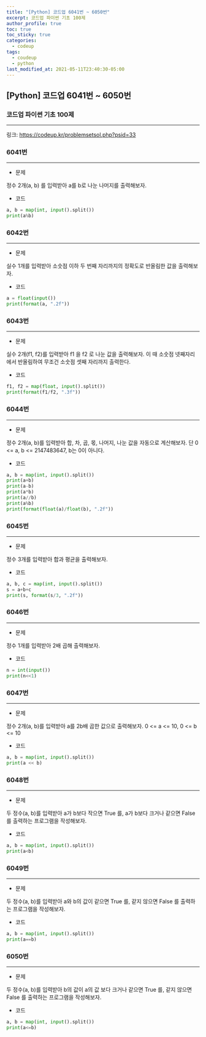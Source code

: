 ```yaml
---
title: "[Python] 코드업 6041번 ~ 6050번"
excerpt: 코드업 파이썬 기초 100제
author_profile: true
toc: true
toc_sticky: true
categories: 
  - codeup
tags:
  - coudeup
  - python
last_modified_at: 2021-05-11T23:40:30-05:00
---
```




## [Python] 코드업 6041번 ~ 6050번



### 코드업 파이썬 기초 100제

***

링크: <https://codeup.kr/problemsetsol.php?psid=33>


### 6041번

***

- 문제

정수 2개(a, b) 를 입력받아 a를 b로 나눈 나머지를 출력해보자. 

- 코드

```python
a, b = map(int, input().split())
print(a%b)
```

### 6042번

***

- 문제

실수 1개를 입력받아
소숫점 이하 두 번째 자리까지의 정확도로 반올림한 값을 출력해보자.

- 코드

```python
a = float(input())
print(format(a, ".2f"))
```

### 6043번

***

- 문제

실수 2개(f1, f2)를 입력받아
f1 을 f2 로 나눈 값을 출력해보자. 이 때 소숫점 넷째자리에서 반올림하여 무조건 소숫점 셋째 자리까지 출력한다.

- 코드

```python
f1, f2 = map(float, input().split())
print(format(f1/f2, ".3f"))
```

### 6044번

***

- 문제

정수 2개(a, b)를 입력받아 합, 차, 곱, 몫, 나머지, 나눈 값을 자동으로 계산해보자. 
단 0 <= a, b <= 2147483647, b는 0이 아니다. 

- 코드

```python
a, b = map(int, input().split())
print(a+b)
print(a-b)
print(a*b)
print(a//b)
print(a%b)
print(format(float(a)/float(b), ".2f"))
```

### 6045번

***

- 문제

정수 3개를 입력받아 합과 평균을 출력해보자.

- 코드

```python
a, b, c = map(int, input().split())
s = a+b+c
print(s, format(s/3, ".2f"))
```

### 6046번

***

- 문제

정수 1개를 입력받아 2배 곱해 출력해보자. 

- 코드

```python
n = int(input())
print(n<<1)
```

### 6047번

***

- 문제

정수 2개(a, b)를 입력받아 a를 2b배 곱한 값으로 출력해보자. 
0 <= a <= 10, 0 <= b <= 10

- 코드

```python
a, b = map(int, input().split())
print(a << b)
```

### 6048번

***

- 문제

두 정수(a, b)를 입력받아 
a가 b보다 작으면 True 를, a가 b보다 크거나 같으면 False 를 출력하는 프로그램을 작성해보자.

- 코드

```python
a, b = map(int, input().split())
print(a<b)
```

### 6049번

***

- 문제

두 정수(a, b)를 입력받아 
a와 b의 값이 같으면 True 를, 같지 않으면 False 를 출력하는 프로그램을 작성해보자.

- 코드

```python
a, b = map(int, input().split())
print(a==b)
```

### 6050번

***

- 문제

두 정수(a, b)를 입력받아 
b의 값이 a의 값 보다 크거나 같으면 True 를, 같지 않으면 False 를 출력하는 프로그램을 작성해보자.

- 코드

```python
a, b = map(int, input().split())
print(a<=b)
```

